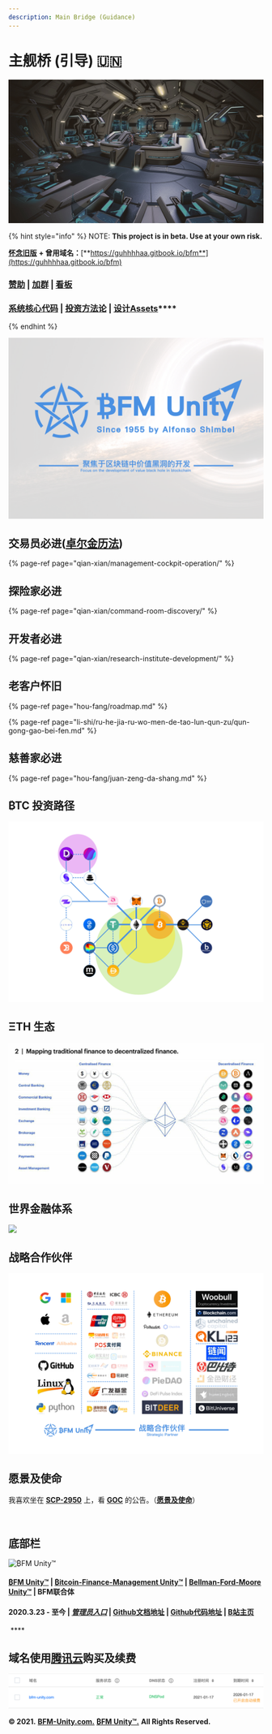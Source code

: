 ```yaml
---
description: Main Bridge (Guidance)
---
```


# 主舰桥 \(引导\) 🇺🇳



![&#x4E3B;&#x8230;&#x6865; \(&#x5F15;&#x5BFC;\)](.gitbook/assets/ok6w_kokdtoqqqldbiopanx28uhva7l7rcrxv1ckxgu.jpeg)

{% hint style="info" %}
NOTE: **This project is in beta. Use at your own risk.** 

[**怀念旧版**](https://guhhhhaa.gitbook.io/bfm-unity-doc-v1/) **+ 曾用域名：**[**https://guhhhhaa.gitbook.io/bfm**](https://guhhhhaa.gitbook.io/bfm)

### [赞助](https://guhhhhaa.gitbook.io/bfm/juan-zeng-da-shang) \| [加群](https://guhhhhaa.gitbook.io/bfm/ru-he-jia-ru-wo-men-de-tao-lun-qun-zu) \| [看板](https://trello.com/b/z4aDgNAL/todolist)

### ​[**系统核心代码**](https://guhhhhaa.gitbook.io/bfm/ruan-jian-bfm-on-python) \| [**投资方法论**](https://guhhhhaa.gitbook.io/joinquant/jin-rong-li-lun-zong-jie) **\|** [**设计Assets**](https://share.weiyun.com/l21pilUf)\*\*\*\*
{% endhint %}

![](.gitbook/assets/bfm-unity-2.0.png)

## 交易员必进\([卓尔金历法](https://www.bfm-unity.com/management-cockpit-operation/ling-hang-duo-lei-da)\)

{% page-ref page="qian-xian/management-cockpit-operation/" %}

## 探险家必进

{% page-ref page="qian-xian/command-room-discovery/" %}

## 开发者必进

{% page-ref page="qian-xian/research-institute-development/" %}

## 老客户怀旧

{% page-ref page="hou-fang/roadmap.md" %}

{% page-ref page="li-shi/ru-he-jia-ru-wo-men-de-tao-lun-qun-zu/qun-gong-gao-bei-fen.md" %}

## 慈善家必进

{% page-ref page="hou-fang/juan-zeng-da-shang.md" %}

## ₿TC 投资路径 <a id="tc-tou-zi-lu-jing"></a>

![](.gitbook/assets/defi_3.png)



## **ΞTH** 生态 <a id="th-sheng-tai"></a>

![](.gitbook/assets/ef558f261bce694919b0240c57cf96e8.jpg)

## 世界金融体系 <a id="shi-jie-jin-rong-ti-xi"></a>

![](https://gblobscdn.gitbook.com/assets%2F-M39hAhDwZfzJY4Aou3y%2F-MS_tTSvZKlvXeOtD3RP%2F-MS_x7kDam1NfXrnkUMP%2F%E5%B1%8F%E5%B9%95%E5%BF%AB%E7%85%A7%202021-02-03%20%E4%B8%8A%E5%8D%8811.33.58.png?alt=media&token=ff3b182b-101b-4f9a-b9b7-fa0e7b45233e)

## 战略合作伙伴 <a id="zhan-lve-he-zuo-huo-ban"></a>

![](.gitbook/assets/bfm-unity-zhan-lve-he-zuo-huo-ban-%20%282%29.png)

## 愿景及使命 <a id="yuan-jing-ji-shi-ming"></a>

我喜欢坐在 [**SCP-2950**](https://www.bilibili.com/video/BV1ts411g7Qw) 上，看 [**GOC**](https://www.bilibili.com/video/BV1gW411J7eP) 的公告。（[**愿景及使命**](https://www.bilibili.com/bangumi/play/ss28381/)）

‌

## 底部栏‌ <a id="di-bu-lan"></a>

![&#x20BF;FM Unity&#x2122;](https://gblobscdn.gitbook.com/assets%2F-M39hAhDwZfzJY4Aou3y%2F-MXL033lJy85xVmVIMDJ%2F-MTOPn1U2y5-MtQ61mTD%2FBFM%20Unity%20Logo.png?alt=media&token=3bb532b5-3641-4ec2-8551-cffc278af192)

#### ​[₿FM Unity™](https://www.bfm-unity.com/) \| [₿itcoin-Finance-Management Unity™](https://www.bfm-unity.com/) \| [Bellman-Ford-Moore Unity™](https://www.bfm-unity.com/) \| BFM联合体 <a id="fm-unity-itcoinfinancemanagement-unity-bellmanfordmoore-unity-bfm-lian-ti-2020-3-23-zhi-jin-guan-li-yuan-ru-kou-github-wen-dang-di-zhi-github-dai-ma-di-zhi-bzhan-zhu-ye"></a>

#### 2020.3.23 - 至今 \| [_**管理员入口**_](https://app.gitbook.com/@guhhhhaa/s/bfm/) **\|** [**Github文档地址**](https://github.com/guhhhhaa/bfm-gitbook) **\|** [**Github代码地址**](https://github.com/guhhhhaa/bfm-group-file) **\|** [**B站主页**](https://space.bilibili.com/11708778) <a id="fm-unity-itcoinfinancemanagement-unity-bellmanfordmoore-unity-bfm-lian-ti-2020-3-23-zhi-jin-guan-li-yuan-ru-kou-github-wen-dang-di-zhi-github-dai-ma-di-zhi-bzhan-zhu-ye"></a>

​ **** 

## 域名使用[腾讯云](https://console.cloud.tencent.com/domain)购买及续费

![](.gitbook/assets/ping-mu-kuai-zhao-20210411-xia-wu-7.59.52.png)

**© 2021.** [**BFM-Unity.com.**](https://www.bfm-unity.com/) [**₿FM Unity™.**](https://www.bfm-unity.com/) **All Rights Reserved.**

